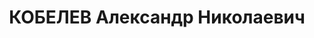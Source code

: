 ---
title: КОБЕЛЕВ Александр Николаевич
description: 'род. 1908, с. Орда, Пермская обл., русский, обр: среднее. Род занятий:
  токарь,, секретарь Пермск горкома ВЛКСМ, прож: г. Пермь. Арест. 17.07.1937. Приговор:
  13.01.1938, обв.: терр., КР, диверс. - ВМН, конфискация имущества. Реабилитация
  - Военная коллегия ВС СССР'
---